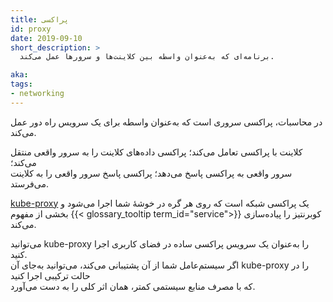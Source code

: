 ```yaml
---
title: پراکسی
id: proxy
date: 2019-09-10
short_description: >
  برنامه‌ای که به‌عنوان واسطه بین کلاینت‌ها و سرورها عمل می‌کند.

aka:
tags:
- networking
---
```

 در محاسبات، پراکسی سروری است که به‌عنوان واسطه برای یک سرویس راه دور عمل می‌کند.

<!--more-->

کلاینت با پراکسی تعامل می‌کند؛ پراکسی داده‌های کلاینت را به سرور واقعی منتقل می‌کند؛  
سرور واقعی به پراکسی پاسخ می‌دهد؛ پراکسی پاسخ سرور واقعی را به کلاینت می‌فرستد.

[kube-proxy](/docs/reference/command-line-tools-reference/kube-proxy/) یک
پراکسی شبکه است که روی هر گره در خوشهٔ شما اجرا می‌شود و بخشی از مفهوم
{{< glossary_tooltip term_id="service">}} کوبرنتیز را پیاده‌سازی می‌کند.

می‌توانید kube-proxy را به‌عنوان یک سرویس پراکسی ساده در فضای کاربری اجرا کنید.  
اگر سیستم‌عامل شما از آن پشتیبانی می‌کند، می‌توانید به‌جای آن kube-proxy را در حالت ترکیبی اجرا کنید  
که با مصرف منابع سیستمی کمتر، همان اثر کلی را به دست می‌آورد.
